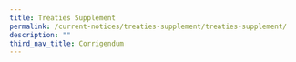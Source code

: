 ```yaml
---
title: Treaties Supplement
permalink: /current-notices/treaties-supplement/treaties-supplement/
description: ""
third_nav_title: Corrigendum
---
```

